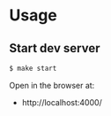 # Usage


## Start dev server

```sh
$ make start
```

Open in the browser at:

- http://localhost:4000/
